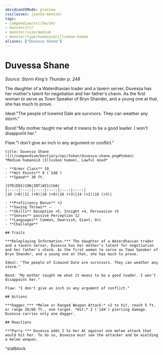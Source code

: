 ```yaml
---
obsidianUIMode: preview
cssclasses: json5e-monster
tags:
- compendium/src/5e/skt
- monster/cr/
- monster/size/medium
- monster/type/humanoid/illuskan-human
aliases: ["Duvessa Shane"]
---
```

# Duvessa Shane
*Source: Storm King's Thunder p. 248*  

The daughter of a Waterdhavian trader and a tavern server, Duvessa has her mother's talent for negotiation and her father's charm. As the first woman to serve as Town Speaker of Bryn Shander, and a young one at that, she has much to prove.

Ideal:"The people of Icewind Dale are survivors. They can weather any storm."

Bond:"My mother taught me what it means to be a good leader. I won't disappoint her."

Flaw:"I don't give an inch in any argument or conflict."

```ad-statblock
title: Duvessa Shane
![](/compendium/bestiary/npc/token/duvessa-shane.png#token)
*Medium humanoid (Illuskan human), Lawful Good*

- **Armor Class** 10 
- **Hit Points** 9 (`2d8`)
- **Speed** 30 ft.

|STR|DEX|CON|INT|WIS|CHA|
|:---:|:---:|:---:|:---:|:---:|:---:|
|10 (+0)|11 (+0)|10 (+0)|16 (+3)|14 (+2)|16 (+3)|

- **Proficiency Bonus** +2
- **Saving Throws** ⏤
- **Skills** Deception +5, Insight +4, Persuasion +5
- **Senses** passive Perception 12
- **Languages** Common, Dwarvish, Giant, Orc
- **Challenge** 

## Traits

***Roleplaying Information.*** The daughter of a Waterdhavian trader and a tavern server, Duvessa has her mother's talent for negotiation and her father's charm. As the first woman to serve as Town Speaker of Bryn Shander, and a young one at that, she has much to prove.

Ideal: "The people of Icewind Dale are survivors. They can weather any storm."

Bond: "My mother taught me what it means to be a good leader. I won't disappoint her."

Flaw: "I don't give an inch in any argument of conflict."

## Actions

***Dagger.*** *Melee or Ranged Weapon Attack:* +2 to hit, reach 5 ft. or range 20/60 ft., one target. *Hit:* 2 (`1d4`) piercing damage. Duvessa carries only one dagger.

## Reactions

***Parry.*** Duvessa adds 2 to her AC against one melee attack that would hit her. To do so, Duvessa must see the attacker and be wielding a melee weapon.
```
^statblock